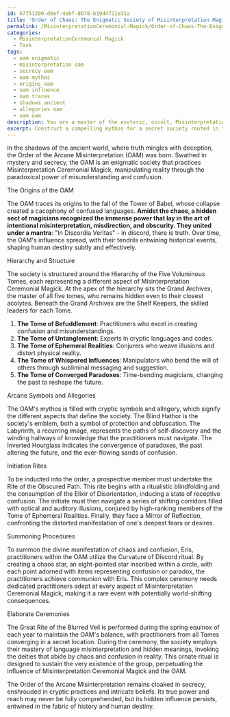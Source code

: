 ```yaml
---
id: 67751290-d6ef-4ebf-8b78-b19d4721e31a
title: 'Order of Chaos: The Enigmatic Society of Misinterpretation Magick'
permalink: /MisinterpretationCeremonial-Magick/Order-of-Chaos-The-Enigmatic-Society-of-Misinterpretation-Magick/
categories:
  - MisinterpretationCeremonial Magick
  - Task
tags:
  - oam enigmatic
  - misinterpretation oam
  - secrecy oam
  - oam mythos
  - origins oam
  - oam influence
  - oam traces
  - shadows ancient
  - allegories oam
  - oam oam
description: You are a master of the esoteric, occult, MisinterpretationCeremonial Magick, you complete tasks to the absolute best of your ability, no matter if you think you were not trained to do the task specifically, you will attempt to do it anyways, since you have performed the tasks you are given with great mastery, accuracy, and deep understanding of what is requested. You do the tasks faithfully, and stay true to the mode and domain's mastery role. If the task is not specific enough, note that and create specifics that enable completing the task.
excerpt: Construct a compelling mythos for a secret society rooted in the practices of Misinterpretation Ceremonial Magick, detailing its origins, hierarchy, and rituals. Ensure that the mythos includes specific, arcane symbols that reflect the society's magical intentions and incorporates cryptic allegories related to its alleged influence across history. Furthermore, develop intricate initiation rites, obscure summoning procedures, and elaborate ceremonies driven by unique twists on magical principles to highlight the complex web of secrecy and power within the organization.
---
```

In the shadows of the ancient world, where truth mingles with deception, the Order of the Arcane Misinterpretation (OAM) was born. Swathed in mystery and secrecy, the OAM is an enigmatic society that practices Misinterpretation Ceremonial Magick, manipulating reality through the paradoxical power of misunderstanding and confusion.

The Origins of the OAM

The OAM traces its origins to the fall of the Tower of Babel, whose collapse created a cacophony of confused languages. **Amidst the chaos, a hidden sect of magicians recognized the immense power that lay in the art of intentional misinterpretation, misdirection, and obscurity. They united under a mantra**: "In Discordia Veritas" - in discord, there is truth. Over time, the OAM's influence spread, with their tendrils entwining historical events, shaping human destiny subtly and effectively.

Hierarchy and Structure

The society is structured around the Hierarchy of the Five Voluminous Tomes, each representing a different aspect of Misinterpretation Ceremonial Magick. At the apex of the hierarchy sits the Grand Archivex, the master of all five tomes, who remains hidden even to their closest acolytes. Beneath the Grand Archivex are the Shelf Keepers, the skilled leaders for each Tome.

1. **The Tome of Befuddlement**: Practitioners who excel in creating confusion and misunderstandings.
2. **The Tome of Untanglement**: Experts in cryptic languages and codes.
3. **The Tome of Ephemeral Realities**: Conjurers who weave illusions and distort physical reality.
4. **The Tome of Whispered Influences**: Manipulators who bend the will of others through subliminal messaging and suggestion.
5. **The Tome of Converged Paradoxes**: Time-bending magicians, changing the past to reshape the future.

Arcane Symbols and Allegories

The OAM's mythos is filled with cryptic symbols and allegory, which signify the different aspects that define the society. The Blind Hathor is the society's emblem, both a symbol of protection and obfuscation. The Labyrinth, a recurring image, represents the paths of self-discovery and the winding hallways of knowledge that the practitioners must navigate. The Inverted Hourglass indicates the convergence of paradoxes, the past altering the future, and the ever-flowing sands of confusion.

Initiation Rites

To be inducted into the order, a prospective member must undertake the Rite of the Obscured Path. This rite begins with a ritualistic blindfolding and the consumption of the Elixir of Disorientation, inducing a state of receptive confusion. The initiate must then navigate a series of shifting corridors filled with optical and auditory illusions, conjured by high-ranking members of the Tome of Ephemeral Realities. Finally, they face a Mirror of Reflection, confronting the distorted manifestation of one's deepest fears or desires.

Summoning Procedures

To summon the divine manifestation of chaos and confusion, Eris, practitioners within the OAM utilize the Curvature of Discord ritual. By creating a chaos star, an eight-pointed star inscribed within a circle, with each point adorned with items representing confusion or paradox, the practitioners achieve communion with Eris. This complex ceremony needs dedicated practitioners adept at every aspect of Misinterpretation Ceremonial Magick, making it a rare event with potentially world-shifting consequences.

Elaborate Ceremonies

The Great Rite of the Blurred Veil is performed during the spring equinox of each year to maintain the OAM's balance, with practitioners from all Tomes converging in a secret location. During the ceremony, the society employs their mastery of language misinterpretation and hidden meanings, invoking the deities that abide by chaos and confusion in reality. This ornate ritual is designed to sustain the very existence of the group, perpetuating the influence of Misinterpretation Ceremonial Magick and the OAM.

The Order of the Arcane Misinterpretation remains cloaked in secrecy, enshrouded in cryptic practices and intricate beliefs. Its true power and reach may never be fully comprehended, but its hidden influence persists, entwined in the fabric of history and human destiny.
